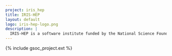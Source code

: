 ```yaml
---
project: iris_hep
title: IRIS-HEP
layout: default
logo: iris-hep-logo.png
description: |
  IRIS-HEP is a software institute funded by the National Science Foundation. It aims to develop the state-of-the-art software cyberinfrastructure required for the challenges of data intensive scientific research at the High Luminosity Large Hadron Collider (HL-LHC) at CERN, and other planned HEP experiments of the 2020’s. These facilities are discovery machines which aim to understand the fundamental building blocks of nature and their interactions.
---
```

{% include gsoc_project.ext %}
